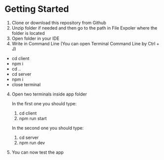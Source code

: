 # Getting Started
1. Clone or download this repository from Github
2. Unzip folder if needed and then go to the path in File Expoler where the folder is located
3. Open folder in your IDE
2. Write in Command Line (You can open Terminal Command Line by Ctrl + J)
- cd client
- npm i
- cd ..
- cd server
- npm i
- close terminal
4. Open two terminals inside app folder

   In the first one you should type:
   1. cd client
   2. npm run start

   In the second one you should type:
   1. cd server
   2. npm run dev

5. You can now test the app
